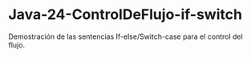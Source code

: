 # Java-24-ControlDeFlujo-if-switch
Demostración de las sentencias If-else/Switch-case para el control del flujo.
